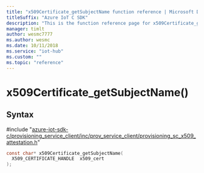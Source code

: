 ```yaml
---                             
title: "x509Certificate_getSubjectName function reference | Microsoft Docs" 
titleSuffix: "Azure IoT C SDK"            
description: "This is the function reference page for x509Certificate_getSubjectName() in the Azure IoT C SDK. This SDK is used with Azure IoT Hub and Azure IoT Hub Device Provisioning Service"            
manager: timlt                 
author: wesmc7777              
ms.author: wesmc               
ms.date: 10/11/2018                    
ms.service: "iot-hub"             
ms.custom: ""                
ms.topic: "reference"        
---                            
```


# x509Certificate_getSubjectName()

## Syntax

\#include "[azure-iot-sdk-c/provisioning_service_client/inc/prov_service_client/provisioning_sc_x509_attestation.h](../provisioning-sc-x509-attestation-h.md)"  
```C
const char* x509Certificate_getSubjectName(
  X509_CERTIFICATE_HANDLE  x509_cert
);
```

